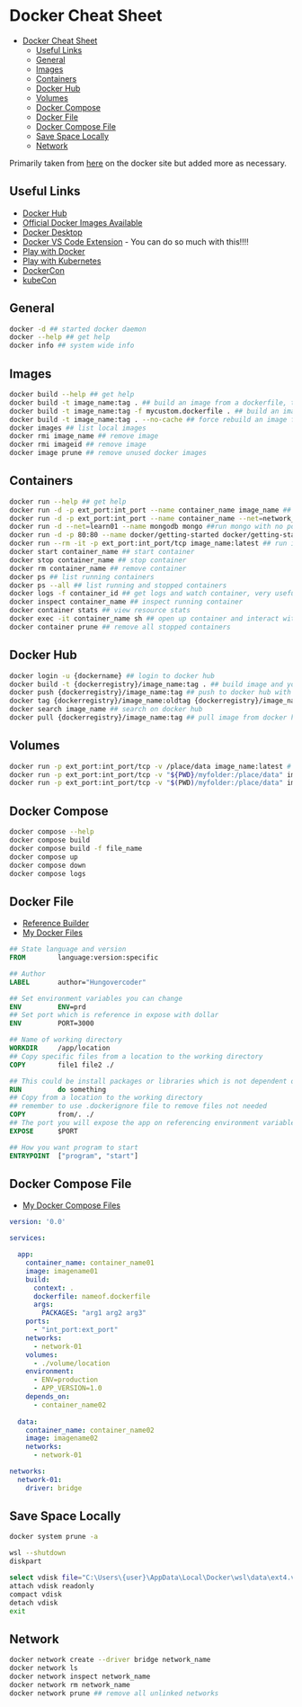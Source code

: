 # Docker Cheat Sheet

- [Docker Cheat Sheet](#docker-cheat-sheet)
  - [Useful Links](#useful-links)
  - [General](#general)
  - [Images](#images)
  - [Containers](#containers)
  - [Docker Hub](#docker-hub)
  - [Volumes](#volumes)
  - [Docker Compose](#docker-compose)
  - [Docker File](#docker-file)
  - [Docker Compose File](#docker-compose-file)
  - [Save Space Locally](#save-space-locally)
  - [Network](#network)

Primarily taken from [here](https://docs.docker.com/get-started/docker_cheatsheet.pdf) on the docker site but added more as necessary.

## Useful Links

- [Docker Hub](https://hub.docker.com/)
- [Official Docker Images Available](https://hub.docker.com/search?image_filter=official&q=)
- [Docker Desktop](https://docs.docker.com/get-docker/)
- [Docker VS Code Extension](https://marketplace.visualstudio.com/items?itemName=ms-azuretools.vscode-docker) - You can do so much with this!!!!
- [Play with Docker](https://labs.play-with-docker.com/)
- [Play with Kubernetes](https://labs.play-with-k8s.com/)
- [DockerCon](https://www.dockercon.com/)
- [kubeCon](https://events.linuxfoundation.org/kubecon-cloudnativecon-europe/)

## General

```bash
docker -d ## started docker daemon
docker --help ## get help
docker info ## system wide info
```

## Images

```bash
docker build --help ## get help
docker build -t image_name:tag . ## build an image from a dockerfile, the "t" stands for tag
docker build -t image_name:tag -f mycustom.dockerfile . ## build an image from a custom named docker file
docker build -t image_name:tag . --no-cache ## force rebuild an image from a dockerfile
docker images ## list local images
docker rmi image_name ## remove image
docker rmi imageid ## remove image
docker image prune ## remove unused docker images
```

## Containers

```bash
docker run --help ## get help
docker run -d -p ext_port:int_port --name container_name image_name ## run docker image with name
docker run -d -p ext_port:int_port --name container_name --net=network_name image_name ## run docker image with name in a network ##
docker run -d --net=learn01 --name mongodb mongo ##run mongo with no ports specified and will pull down if don't have locally, name important here for connection strings
docker run -d -p 80:80 --name docker/getting-started docker/getting-started  ## run getting started image on a container with specific port. The d switch means is not blocking iso allows you to run more commands.
docker run --rm -it -p ext_port:int_port/tcp image_name:latest ## run image interactive. The external port will be what expose outside (e.g. localhost), the internal port is what the app runs on inside
docker start container_name ## start container
docker stop container_name ## stop container
docker rm container_name ## remove container
docker ps ## list running containers
docker ps --all ## list running and stopped containers
docker logs -f container_id ## get logs and watch container, very useful
docker inspect container_name ## inspect running container
docker container stats ## view resource stats
docker exec -it container_name sh ## open up container and interact with it through bash (Interactive Terminal) to see directories etc e.g. ls, cd.., ls etc. Type exit to exit.
docker container prune ## remove all stopped containers
```

## Docker Hub

```bash
docker login -u {dockername} ## login to docker hub
docker build -t {dockerregistry}/image_name:tag . ## build image and you can use tag to add version
docker push {dockerregistry}/image_name:tag ## push to docker hub with tag of version
docker tag {dockerregistry}/image_name:oldtag {dockerregistry}/image_name:newtag ## tag image on docker
docker search image_name ## search on docker hub
docker pull {dockerregistry}/image_name:tag ## pull image from docker hub
```

## Volumes

```bash
docker run -p ext_port:int_port/tcp -v /place/data image_name:latest # add volume command to write data somewhere for state
docker run -p ext_port:int_port/tcp -v "${PWD}/myfolder:/place/data" image_name:latest # windows print working directory, use the current directory instead of "place/data" - make sure in the current directory when running!
docker run -p ext_port:int_port/tcp -v "$(PWD)/myfolder:/place/data" image_name:latest # mac/linux print working directory, use the current directory instead of "place/data" - make sure in the current directory when running!
```

## Docker Compose

```bash
docker compose --help
docker compose build
docker compose build -f file_name
docker compose up
docker compose down
docker compose logs
```

## Docker File

- [Reference Builder](https://docs.docker.com/engine/reference/builder/)
- [My Docker Files](/docker/docker_files/)

```dockerfile
## State language and version
FROM        language:version:specific 

## Author
LABEL       author="Hungovercoder"   

## Set environment variables you can change
ENV         ENV=prd                   
## Set port which is reference in expose with dollar
ENV         PORT=3000                 

## Name of working directory
WORKDIR     /app/location             
## Copy specific files from a location to the working directory
COPY        file1 file2 ./           

## This could be install packages or libraries which is not dependent on your source code
RUN         do something
## Copy from a location to the working directory  
## remember to use .dockerignore file to remove files not needed      
COPY        from/. ./                 
## The port you will expose the app on referencing environment variable
EXPOSE      $PORT   

## How you want program to start
ENTRYPOINT  ["program", "start"]      
```

## Docker Compose File

- [My Docker Compose Files](/docker/docker_compose_files/)

```yaml
version: '0.0'

services:

  app:
    container_name: container_name01
    image: imagename01
    build:
      context: .
      dockerfile: nameof.dockerfile
      args:
        PACKAGES: "arg1 arg2 arg3"
    ports:
      - "int_port:ext_port"
    networks:
      - network-01
    volumes:
      - ./volume/location
    environment:
      - ENV=production
      - APP_VERSION=1.0
    depends_on: 
      - container_name02
      
  data:
    container_name: container_name02
    image: imagename02
    networks:
      - network-01

networks:
  network-01:
    driver: bridge      
```

## Save Space Locally

```bash
docker system prune -a
```

```bash
wsl --shutdown
diskpart
```

```bash
select vdisk file="C:\Users\{user}\AppData\Local\Docker\wsl\data\ext4.vhdx"
attach vdisk readonly
compact vdisk
detach vdisk
exit
```

## Network

```bash
docker network create --driver bridge network_name
docker network ls
docker network inspect network_name
docker network rm network_name
docker network prune ## remove all unlinked networks
```

